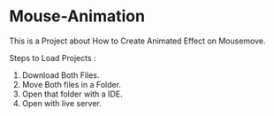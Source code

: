 # Mouse-Animation
This is a Project about How to Create Animated Effect on Mousemove.


Steps to Load Projects :
1. Download Both Files.
2. Move Both files in a Folder.
3. Open that folder with a IDE.
4. Open with live server.

